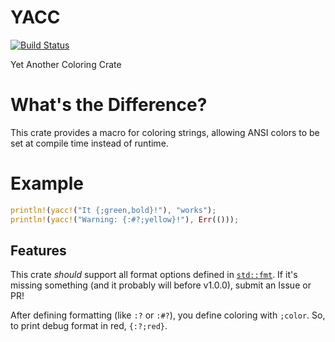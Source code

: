 # YACC

[![Build Status](https://travis-ci.com/spenserblack/yacc.svg?branch=master)](https://travis-ci.com/spenserblack/yacc)

Yet Another Coloring Crate

# What's the Difference?

This crate provides a macro for coloring strings, allowing ANSI colors to be set at compile time instead of runtime.

# Example

```rust
println!(yacc!("It {;green,bold}!"), "works");
println!(yacc!("Warning: {:#?;yellow}!"), Err(()));
```

## Features

This crate *should* support all format options defined in
[`std::fmt`](https://doc.rust-lang.org/std/fmt/). If it's missing something (and it probably will
before v1.0.0), submit an Issue or PR!

After defining formatting (like `:?` or `:#?`), you define coloring with `;color`. So, to print
debug format in red, `{:?;red}`.
